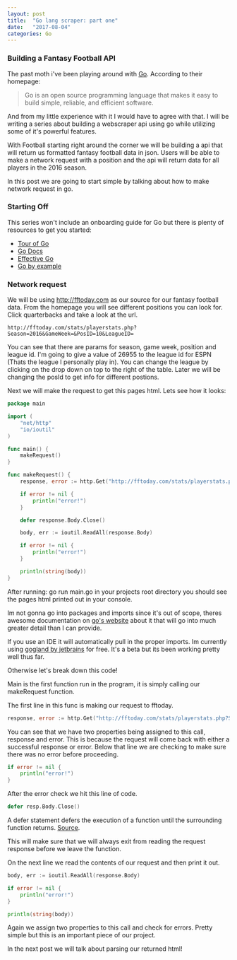 ```yaml
---
layout: post
title:  "Go lang scraper: part one"
date:   "2017-08-04"
categories: Go
---
```


### Building a Fantasy Football API

The past moth i've been playing around with [Go](https://golang.org/).  According to their homepage:


> Go is an open source programming language that makes it easy to build simple, reliable, and efficient software.


And from my little experience with it I would have to agree with that.  I will be writing a series about building a webscraper api using go while utilizing some of it's powerful features.

With Football starting right around the corner we will be building a api that will return us formatted fantasy football data in json.  Users will be able to make a network request with a position and the api will return data for all players in the 2016 season.


In this post we are going to start simple by talking about how to make network request in go.

### Starting Off
This series won't include an onboarding guide for Go but there is plenty of resources to get you started:
* [Tour of Go](https://tour.golang.org/welcome/1)
* [Go Docs](https://golang.org/doc/code.html)
* [Effective Go](https://golang.org/doc/effective_go.html)
* [Go by example](https://gobyexample.com/)

### Network request
We will be using http://fftoday.com as our source for our fantasy football data.  From the homepage you will see different positions you can look for.  Click quarterbacks and take a look at the url.

```
http://fftoday.com/stats/playerstats.php?Season=2016&GameWeek=&PosID=10&LeagueID=
```

You can see that there are params for season, game week, position and league id.  I'm going to give a value of 26955 to the league id for ESPN (Thats the league I personally play in).  You can change the league by clicking on the drop down on top to the right of the table. Later we will be changing the posId to get info for different postions.

Next we will make the request to get this pages html.  Lets see how it looks:

```go
package main

import (
	"net/http"
	"io/ioutil"
)

func main() {
	makeRequest()
}

func makeRequest() {
	response, error := http.Get("http://fftoday.com/stats/playerstats.php?Season=2016&GameWeek=&PosID=10&LeagueID=26955")

	if error != nil {
		println("error!")
	}

	defer response.Body.Close()

	body, err := ioutil.ReadAll(response.Body)

	if error != nil {
		println("error!")
	}

	println(string(body))
}
```

After running: go run main.go in your projects root directory you should see the pages html printed out in your console.

Im not gonna go into packages and imports since it's out of scope, theres awesome documentation on [go's website](https://golang.org/doc/code.html#PackageNames) about it that will go into much greater detail than I can provide.  

If you use an IDE it will automatically pull in the proper imports.  Im currently using [gogland by jetbrains](https://www.jetbrains.com/go/) for free.  It's a beta but its been working pretty well thus far.

Otherwise let's break down this code!

Main is the first function run in the program, it is simply calling our makeRequest function.

The first line in this func is making our request to fftoday.

```go
response, error := http.Get("http://fftoday.com/stats/playerstats.php?Season=2016&GameWeek=&PosID=10&LeagueID=26955")
```

You can see that we have two properties being assigned to this call,  response and error.  This is because the request will come back with either a successful response or error.  Below that line we are checking to make sure there was no error before proceeding.

```go
if error != nil {
	println("error!")
}
```

After the error check we hit this line of code.

```go
defer resp.Body.Close()
```

A defer statement defers the execution of a function until the surrounding function returns. [Source](https://tour.golang.org/flowcontrol/12).

This will make sure that we will always exit from reading the request response before we leave the function.

On the next line we read the contents of our request and then print it out.

```go
body, err := ioutil.ReadAll(response.Body)

if error != nil {
	println("error!")
}

println(string(body))
```

Again we assign two properties to this call and check for errors.  Pretty simple but this is an important piece of our project.

In the next post we will talk about parsing our returned html!
